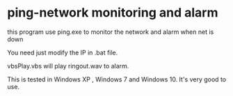 # ping-network monitoring and alarm

this program use ping.exe to monitor the network and alarm when net is down

You need just modify the IP in .bat file.

vbsPlay.vbs will play ringout.wav to alarm.

This is tested in Windows XP , Windows 7 and Windows 10.
It's very good to use.
